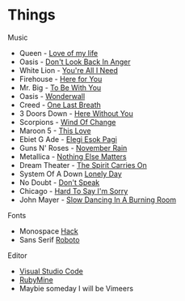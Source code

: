 # Things

Music

- Queen - [Love of my life](https://www.youtube.com/watch?v=T73WhWTawCE)
- Oasis - [Don't Look Back In Anger](https://www.youtube.com/watch?v=r8OipmKFDeM)
- White Lion - [You're All I Need](https://www.youtube.com/watch?v=36VXeEVSVeU)
- Firehouse - [Here for You](https://www.youtube.com/watch?v=QQwgUzD3KKI)
- Mr. Big - [To Be With You](https://www.youtube.com/watch?v=L6-uJLteKek)
- Oasis - [Wonderwall](https://www.youtube.com/watch?v=6hzrDeceEKc)
- Creed - [One Last Breath](https://www.youtube.com/watch?v=qnkuBUAwfe0)
- 3 Doors Down - [Here Without You](https://www.youtube.com/watch?v=kPBzTxZQG5Q)
- Scorpions - [Wind Of Change](https://www.youtube.com/watch?v=n4RjJKxsamQ)
- Maroon 5 - [This Love](https://www.youtube.com/watch?v=XPpTgCho5ZA)
- Ebiet G Ade - [Elegi Esok Pagi](https://www.youtube.com/watch?v=RNVrgyN3nvE)  
- Guns N' Roses - [November Rain](https://www.youtube.com/watch?v=8SbUC-UaAxE)
- Metallica - [Nothing Else Matters](https://www.youtube.com/watch?v=tAGnKpE4NCI) 
- Dream Theater - [The Spirit Carries On](https://www.youtube.com/watch?v=wTDcAkSjuzc)
- System Of A Down [Lonely Day](https://www.youtube.com/watch?v=JC4QDEtVkSc)
- No Doubt - [Don't Speak](https://www.youtube.com/watch?v=M82ChD8qH-c)
- Chicago - [Hard To Say I'm Sorry](https://www.youtube.com/watch?v=wEwNcnklcsk)
- John Mayer - [Slow Dancing In A Burning Room](https://youtu.be/h5r9WLvgcb0)

Fonts

- Monospace [Hack](https://sourcefoundry.org/hack/)
- Sans Serif [Roboto](https://fonts.google.com/specimen/Roboto)

Editor

- [Visual Studio Code](https://code.visualstudio.com/)
- [RubyMine](https://www.jetbrains.com/ruby/)
- Maybie someday I will be Vimeers
